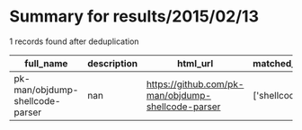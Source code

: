 
# Summary for results/2015/02/13
    
1 records found after deduplication

| full_name | description | html_url | matched_list | matched_count | pushed_at | size | stargazers_count | language | forks_count |
|---------------------------------|---------------|----------------------------------------------------|----------------|-----------------|---------------------------|--------|--------------------|------------|---------------|
| pk-man/objdump-shellcode-parser | nan | https://github.com/pk-man/objdump-shellcode-parser | ['shellcode'] | 1 | 2015-02-13 05:49:01+00:00 | 132 | 2 | Python | 2 |
